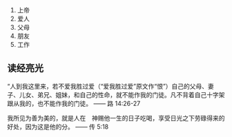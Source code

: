 1.  上帝
2.  爱人
3.  父母
4.  朋友
5.  工作

## 读经亮光

“人到我这里来，若不爱我胜过爱（“爱我胜过爱”原文作“恨”）自己的父母、妻子、儿女、弟兄、姐妹，和自己的性命，就不能作我的门徒。凡不背着自己十字架跟从我的，也不能作我的门徒。 —— 路 14:26-27

我所见为善为美的，就是人在　神赐他一生的日子吃喝，享受日光之下劳碌得来的好处，因为这是他的分。 —— 传 5:18
